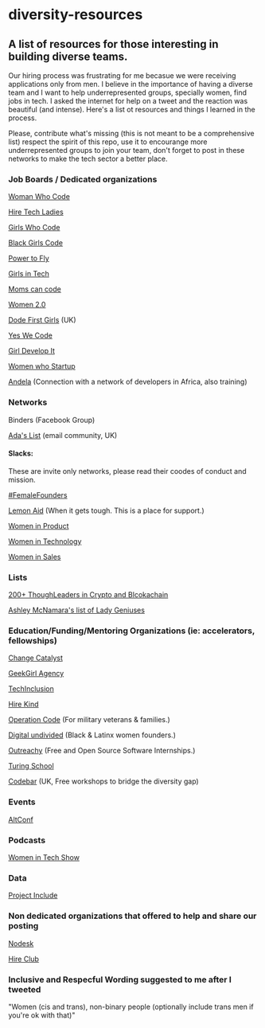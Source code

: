 # diversity-resources
## A list of resources for those interesting in building diverse teams. 

Our hiring process was frustrating for me becasue we were receiving applications only from men. I believe in the importance of having a diverse team and I want to help underrepresented groups, specially women, find jobs in tech. I asked the internet for help on a tweet and the reaction was beautiful (and intense). Here's a list ot resources and things I learned in the process. 

Please, contribute what's missing (this is not meant to be a comprehensive list) respect the spirit of this repo, use it to encourange more underrepresented groups to join your team, don't forget to post in these networks to make the tech sector a better place. 

### Job Boards / Dedicated organizations

[Woman Who Code](https://womenwhocode.org)

[Hire Tech Ladies](https://www.hiretechladies.com/)

[Girls Who Code](https://girlswhocode.com/)

[Black Girls Code](http://www.blackgirlscode.com/)

[Power to Fly](http://t.co/RXsNfbeJcU)

[Girls in Tech](http://girlsintech.org/)

[Moms can code](https://www.momscancode.com/opportunities)

[Women 2.0](https://www.women2.com/founding-workplace/)

[Dode First Girls](https://www.codefirstgirls.org.uk/jobs-blog) (UK)

[Yes We Code](https://www.yeswecode.org/)

[Girl Develop It](https://www.girldevelopit.com/)

[Women who Startup](https://womenwhostartup.com)

[Andela](https://andela.com/) (Connection with a network of developers in Africa, also training)

### Networks 

Binders (Facebook Group)

[Ada's List](http://adaslist.co/) (email community, UK)

#### Slacks:
These are invite only networks, please read their coodes of conduct and mission. 

[#FemaleFounders](http://hashtagfemalefounders.com/)

[Lemon Aid](http://lemonaid.io/) (When it gets tough. This is a place for support.)

[Women in Product](https://docs.google.com/forms/d/174UlDhlVqOGY3KzmaT1gsxZzDOZ1DNt4G_BHOzpsPWU/viewform)

[Women in Technology](http://witchat.github.io/)

[Women in Sales](http://www.thewomenpreneurs.com/women-in-sales-group)


### Lists 

[200+ ThoughLeaders in Crypto and Blcokachain](https://medium.com/@michelletsng/201-thought-leaders-in-crypto-and-blockchain-the-ultimate-crypto-list-for-event-planners-9e712186cbfb)

[Ashley McNamara's list of Lady Geniuses](https://twitter.com/ashleymcnamara/lists/lady-geniuses)


### Education/Funding/Mentoring Organizations (ie: accelerators, fellowships)

[Change Catalyst](https://changecatalyst.co/)

[GeekGirl Agency](https://agency.geekgirlweb.com)

[TechInclusion](https://techinclusion.co/)

[Hire Kind](https://www.hirekind.io/)

[Operation Code](https://www.operationcode.org/) (For military veterans & families.)

[Digital undivided](https://www.digitalundivided.com/) (Black & Latinx women founders.) 

[Outreachy](https://www.outreachy.org/) (Free and Open Source Software Internships.)

[Turing School](https://www.turing.io/)

[Codebar](https://codebar.io/) (UK, Free workshops to bridge the diversity gap)

### Events

[AltConf](http://altconf.com/)

### Podcasts

[Women in Tech Show](https://twitter.com/WomenInTechShow)

### Data

[Project Include](http://projectinclude.org/)

### Non dedicated organizations that offered to help and share our posting

[Nodesk](https://nodesk.co/remote-jobs/)

[Hire Club](https://hireclub.com/)

### Inclusive and Respecful Wording suggested to me after I tweeted

"Women (cis and trans), non-binary people (optionally include trans men if you're ok with that)"
